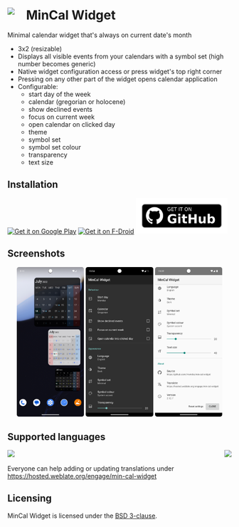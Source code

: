 # MinCal Widget  <img align="left" src="https://raw.githubusercontent.com/mvmike/min-cal-widget/master/fastlane/metadata/android/en-US/images/icon.png" width="42"/>

Minimal calendar widget that's always on current date's month

* 3x2 (resizable)
* Displays all visible events from your calendars with a symbol set (high number becomes generic)
* Native widget configuration access or press widget's top right corner
* Pressing on any other part of the widget opens calendar application
* Configurable:
  - start day of the week
  - calendar (gregorian or holocene)
  - show declined events
  - focus on current week
  - open calendar on clicked day
  - theme
  - symbol set
  - symbol set colour
  - transparency
  - text size

## Installation

[<img src="https://play.google.com/intl/en_us/badges/images/generic/en-play-badge.png" alt="Get it on Google Play" height="80">](https://play.google.com/store/apps/details?id=cat.mvmike.minimalcalendarwidget)
[<img src="https://fdroid.gitlab.io/artwork/badge/get-it-on.png" alt="Get it on F-Droid" height="80">](https://f-droid.org/en/packages/cat.mvmike.minimalcalendarwidget)
[<img src="/.github/badge.png" alt="Get it on GitHub" height="80">](https://github.com/mvmike/min-cal-widget/releases)

## Screenshots

<p align="middle">
  <img src="/fastlane/metadata/android/en-US/images/phoneScreenshots/1.png" width="30%" >
  <img src="/fastlane/metadata/android/en-US/images/phoneScreenshots/2.png" width="30%" >
  <img src="/fastlane/metadata/android/en-US/images/phoneScreenshots/3.png" width="30%" >
</p>

## Supported languages

[<img align="right" src="https://hosted.weblate.org/widgets/min-cal-widget/-/287x66-white.png">](https://hosted.weblate.org/engage/min-cal-widget)
[<img src="https://hosted.weblate.org/widgets/min-cal-widget/-/multi-auto.svg">](https://hosted.weblate.org/engage/min-cal-widget)

Everyone can help adding or updating translations under https://hosted.weblate.org/engage/min-cal-widget

## Licensing

MinCal Widget is licensed under the [BSD 3-clause](LICENSE.md).
